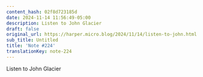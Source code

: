 ```yaml
---
content_hash: 02f8d723185d
date: 2024-11-14 11:56:49-05:00
description: Listen to John Glacier
draft: false
original_url: https://harper.micro.blog/2024/11/14/listen-to-john.html
sub_title: Untitled
title: 'Note #224'
translationKey: note-224
---
```


Listen to John Glacier